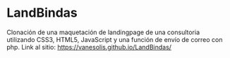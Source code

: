 # LandBindas
Clonación de una maquetación de landingpage de una consultoria utilizando CSS3, HTML5, JavaScript y una función de envío de correo con php.
Link al sitio: https://vanesolis.github.io/LandBindas/
